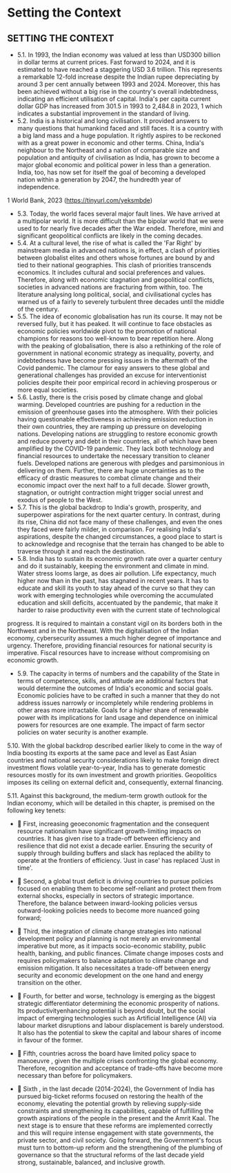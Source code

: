 # Setting the Context

## SETTING THE CONTEXT

- 5.1. In 1993, the Indian economy was valued at less than USD300 billion in dollar terms at current prices. Fast forward to 2024, and it is estimated to have reached a staggering USD 3.6 trillion. This represents a remarkable 12-fold increase despite the Indian rupee depreciating by around 3 per cent annually between 1993 and 2024. Moreover, this has been achieved without a  big  rise  in  the  country's  overall  indebtedness,  indicating an efficient utilisation of capital. India's per capita current dollar GDP has increased from 301.5 in 1993 to 2,484.8 in 2023, 1 which indicates a substantial improvement in the standard of living.
- 5.2. India is a historical and long civilisation. It provided answers to many questions that humankind faced and still faces. It is a country with a big land mass and a huge population. It rightly aspires to be reckoned with as a great power in economic and other terms. China, India's neighbour to the Northeast and a nation of comparable size and population and antiquity of civilisation as India, has grown to become a major global economic and political power in less than a generation. India, too, has now set for itself the goal of becoming a developed nation within a generation by 2047, the hundredth year of independence.

1  World Bank, 2023 (https://tinyurl.com/yeksmbde)

- 5.3. Today, the world faces several major fault lines. We have arrived at a multipolar world. It is more difficult than the bipolar world that we were used to for nearly five decades after the War ended. Therefore, mini and significant geopolitical conflicts are likely in the coming decades.
- 5.4. At  a  cultural  level,  the  rise  of  what  is  called  the  'Far  Right'  by  mainstream  media  in advanced nations is, in effect, a clash of priorities between globalist elites and others whose fortunes are bound by and tied to their national geographies. This clash of priorities transcends economics.  It  includes  cultural  and  social  preferences  and  values.  Therefore,  along  with economic stagnation and geopolitical conflicts, societies  in  advanced  nations  are  fracturing from within, too. The literature analysing long political, social, and civilisational cycles has warned us of a fairly to severely turbulent three decades until the middle of the century.
- 5.5. The idea of economic globalisation has run its course. It may not be reversed fully, but it  has peaked. It will continue to face obstacles as economic policies worldwide pivot to the promotion of national champions for reasons too well-known to bear repetition here. Along with the peaking of globalisation, there is also a rethinking of the role of government in national economic  strategy  as  inequality,  poverty,  and  indebtedness  have  become  pressing  issues in  the  aftermath  of  the  Covid  pandemic.  The  clamour  for  easy  answers  to  these  global  and generational challenges has provided an excuse for interventionist policies despite their poor empirical record in achieving prosperous or more equal societies.
- 5.6. Lastly,  there  is  the  crisis  posed  by  climate  change  and  global  warming.  Developed countries are pushing for a reduction in the emission of greenhouse gases into the atmosphere. With their policies having questionable effectiveness in achieving emission reduction in their own countries, they are ramping up pressure on developing nations. Developing nations are struggling to restore economic growth and reduce poverty and debt in their countries, all of which have been amplified by the COVID-19 pandemic. They lack both technology and financial resources to undertake the necessary transition to cleaner fuels. Developed nations are generous with pledges and parsimonious in delivering on them. Further, there are huge uncertainties as to the efficacy of drastic measures to combat climate change and their economic impact over the next half to a full decade. Slower growth, stagnation, or outright contraction might trigger social unrest and exodus of people to the West.
- 5.7. This is the global backdrop to India's growth, prosperity, and superpower aspirations for the next quarter century. In contrast, during its rise, China did not face many of these challenges, and even the ones they faced were fairly milder, in comparison. For realising India's aspirations, despite the changed circumstances, a good place to start is to acknowledge and recognise that the terrain has changed to be able to traverse through it and reach the destination.
- 5.8. India has to sustain its economic growth rate over a quarter century and do it sustainably, keeping the environment and climate in mind. Water stress looms large, as does air pollution. Life expectancy, much higher now than in the past, has stagnated in recent years. It has to educate and skill its youth to stay ahead of the curve so that they can work with emerging technologies while overcoming the accumulated education and skill deficits, accentuated by the pandemic, that make it harder to raise productivity even with the current state of technological

progress. It is required to maintain a constant vigil on its borders both in the Northwest and in the Northeast. With the digitalisation of the Indian economy, cybersecurity assumes a much higher degree of importance and urgency. Therefore, providing financial resources for national security is imperative. Fiscal resources have to increase without compromising on economic growth.

- 5.9. The capacity in terms of numbers and the capability of the State in terms of competence, skills,  and  attitude  are  additional  factors  that  would  determine  the  outcomes  of  India's economic and social goals. Economic policies have to be crafted in such a manner that they do not address issues narrowly or incompletely while rendering problems in other areas more intractable. Goals for a higher share of renewable power with its implications for land usage and dependence on inimical powers for resources are one example. The impact of farm sector policies on water security is another example.

5.10.  With the global backdrop described earlier likely to come in the way of India boosting its exports at the same pace and level as East Asian countries and national security considerations likely  to  make  foreign  direct  investment  flows  volatile  year-to-year,  India  has  to  generate domestic resources mostly for its own investment and growth priorities. Geopolitics imposes its ceiling on external deficit and, consequently, external financing.

5.11. Against  this  background,  the  medium-term  growth  outlook  for  the  Indian  economy, which will be detailed in this chapter, is premised on the following key tenets:

-  First, increasing geoeconomic  fragmentation  and  the  consequent  resource nationalism have significant growth-limiting impacts on countries. It has given rise  to  a  trade-off  between  efficiency  and  resilience  that  did  not  exist  a  decade  earlier. Ensuring the security of supply through building buffers and slack has replaced the ability to operate at the frontiers of efficiency. 'Just in case' has replaced 'Just in time'.
-  Second, a global trust deficit is driving countries to pursue policies focused on enabling them to become self-reliant and protect  them  from  external  shocks, especially in sectors of strategic importance. Therefore, the balance between inward-looking policies versus outward-looking policies needs to become more nuanced going forward;
-  Third, the integration of climate change strategies into national development policy and planning is not merely an environmental imperative but more, as it  impacts socio-economic stability, public health, banking, and public finances. Climate change imposes costs and requires policymakers to balance adaptation to climate change and  emission  mitigation.  It  also  necessitates  a  trade-off  between  energy  security  and economic development on the one hand and energy transition on the other.
-  Fourth, for better and worse, technology is emerging as the biggest strategic differentiator determining  the  economic  prosperity of nations. Its productivityenhancing potential is beyond doubt, but the social impact of emerging technologies such as  Artificial  Intelligence  (AI)  via  labour  market  disruptions  and  labour  displacement  is barely understood. It also has the potential to skew the capital and labour shares of income in favour of the former.

-  Fifth, countries across the board have limited policy space to manoeuvre , given the multiple crises confronting the global economy. Therefore, recognition and acceptance of trade-offs have become more necessary than before for policymakers.
-  Sixth ,  in  the  last  decade  (2014-2024),  the  Government of India has pursued big-ticket reforms focused on restoring the health of the economy, elevating the potential growth by relieving supply-side constraints and strengthening its capabilities, capable of fulfilling the growth aspirations of the people in the present and the Amrit Kaal. The next stage is  to  ensure  that  these  reforms  are  implemented  correctly  and  this  will  require  intense engagement with state governments, the private sector, and civil society. Going forward, the Government's focus must turn to bottom-up reform and the strengthening of the plumbing of governance so that the structural reforms of the last decade yield strong, sustainable, balanced, and inclusive growth.